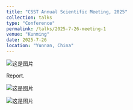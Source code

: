 ```yaml
---
title: "CSST Annual Scientific Meeting, 2025"
collection: talks
type: "Conference"
permalink: /talks/2025-7-26-meeting-1
venue: "Kunming"
date: 2025-7-26
location: "Yunnan, China"
---
```


![这是图片](../images/yunnan2025/csst2025.jpg "tg")

Report.

![这是图片](../images/yunnan2025/csst2025_1.jpg "ct")

![这是图片](../images/yunnan2025/csst2025_2.jpg "ct")

